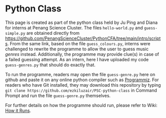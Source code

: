 # Python Class

This page is created as part of the python class held by Ju Ping and Diana for interns at Penang Science Cluster. The files `hello-world.py` and `guess-simple.py` are obtained directly from https://github.com/PenangScienceCluster/PythonCFA/tree/main/intro/scripts. From the same link, based on the file `guess_colours.py`, interns were challenged to rewrite the programme to allow the user to guess music _genres_ instead. Additionally, the programme may provide clue(s) in case of a failed guessing attempt. As an intern, here I have uploaded my code `guess-genres.py` that should do exactly that.

To run the programme, readers may open the file `guess-genre.py` here on github and paste it on any online python compiler such as [Programmiz](https://www.programiz.com/python-programming/online-compiler/). For readers who have Git installed, they may download this repository by typing `git clone https://github.com/ezkiluzair/PSC-python-class` in Command Prompt and run the file `guess-genre.py` themselves.

For further details on how the programme should run, please refer to Wiki: [How it Runs](https://github.com/ezkiluzair/PSC-python-class/wiki#how-it-runs).
